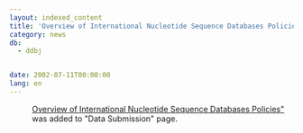 ```yaml
---
layout: indexed_content
title: 'Overview of International Nucleotide Sequence Databases Policies'
category: news
db:
  - ddbj


date: 2002-07-11T00:00:00
lang: en
---
```


<dd><a href="/ddbjnew/insd_policies-e.html">Overview of International Nucleotide Sequence Databases Policies"</a> was added to "Data Submission" page.</dd>
